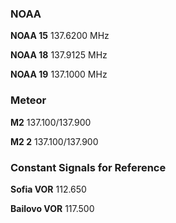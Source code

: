 ### NOAA

**NOAA 15**	137.6200 MHz

**NOAA 18**	137.9125 MHz

**NOAA 19**	137.1000 MHz

### Meteor

**M2** 137.100/137.900

**M2 2** 137.100/137.900


### Constant Signals for Reference

**Sofia VOR** 112.650

**Bailovo VOR** 117.500

